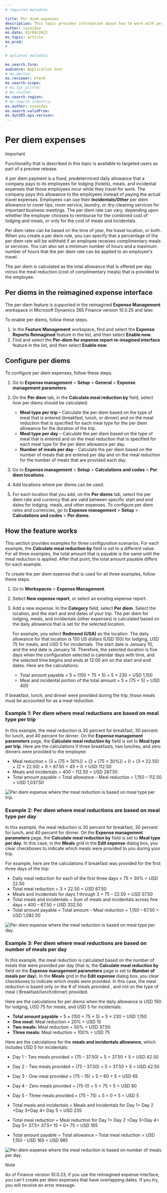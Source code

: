```yaml
---
# required metadata

title: Per diem expenses
description: This topic provides information about how to work with per diem expenses.
author: suvaidya
ms.date: 02/09/2022
ms.topic: article
ms.prod: 
#

# optional metadata

ms.search.form: 
audience: Application User
# ms.devlan: 
ms.reviewer: kfend
ms.search.scope: 
# ms.tgt_pltfrm: 
# ms.custom: 
ms.search.region: 
# ms.search.industry: 
ms.author: suvaidya
ms.search.validFrom: 
ms.dyn365.ops.version: 
---
```


# Per diem expenses

> [!IMPORTANT] 
> Functionality that is described in this topic is available to targeted users as part of a preview release.

A per diem payment is a fixed, predetermined daily allowance that a company pays to its employees for lodging (hotels), meals, and incidental expenses that those employees incur while they travel for work. The company pays this allowance to the employees instead of paying the actual travel expenses. Employees can use their **Incidentals/Other** per diem allowance to cover tips, room service, laundry, or dry-cleaning services for important business meetings. The per diem rate can vary, depending upon whether the employer chooses to reimburse for the combined cost of lodging and meals, or only for the cost of meals and incidentals.

Per diem rates can be based on the time of year, the travel location, or both. When you create a per diem rule, you can specify that a percentage of the per diem rate will be withheld if an employee receives complimentary meals or services. You can also set a minimum number of hours and a maximum number of hours that the per diem rate can be applied to an employee's travel.

The per diem is calculated as the total allowance that is offered per day minus the meal reduction (cost of complimentary meals) that is provided to the employee.

## Per diems in the reimagined expense interface

The per diem feature is supported in the reimagined **Expense Management** workspace in Microsoft Dynamics 365 Finance version 10.0.25 and later.

To enable per diems, follow these steps.

1. In the **Feature Management** workspace, find and select the **Expense Reports Reimagined** feature in the list, and then select **Enable now**.
2. Find and select the **Per-diem for expense report re-imagined interface** feature in the list, and then select **Enable now**.

## Configure per diems

To configure per diem expenses, follow these steps.

1. Go to **Expense management** \> **Setup** \> **General** \> **Expense management parameters**.
2. On the **Per diem** tab, in the **Calculate meal reduction by** field, select how per diems should be calculated:

    - **Meal type per trip** – Calculate the per diem based on the type of meal that is entered (breakfast, lunch, or dinner) and on the meal reduction that is specified for each meal type for the per diem allowance for the duration of the trip.
    - **Meal type per day** – Calculate the per diem based on the type of meal that is entered and on the meal reduction that is specified for each meal type for the per diem allowance per day.
    - **Number of meals per day** – Calculate the per diem based on the number of meals that are entered per day and on the meal reduction for the number of meals that are provided each day.

3. Go to **Expense management** \> **Setup** \> **Calculations and codes** \> **Per diem locations**.
4. Add locations where per diems can be used.
5. For each location that you add, on the **Per diems** tab, select the per diem rate and currency that are valid between specific start and end dates for lodging, meals, and other expenses. To configure per diem rates and currencies, go to **Expense management** \> **Setup** \> **Calculations and codes** \> **Per diems**.

## How the feature works

This section provides examples for three configuration scenarios. For each example, the **Calculate meal reduction by** field is set to a different value. For all three examples, the total amount that is payable is the same until the meal reduction is applied. After that point, the total amount payable differs for each example.

To create the per diem expense that is used for all three examples, follow these steps.

1. Go to **Workspaces** \> **Expense Management**.
2. Select **New expense report**, or select an existing expense report.
3. Add a new expense. In the **Category** field, select **Per diem**. Select the location, and the start and end dates of your trip. The per diem for lodging, meals, and incidentals (other expenses) is calculated based on the daily allowance that is set for the selected location.

    For example, you select **Redmond (USA)** as the location. The daily allowance for that location is 150 US dollars (USD 150) for lodging, USD 75 for meals, and USD 5 for incidentals. The start date is January 10, and the end date is January 14. Therefore, the selected duration is five days when the configuration selected is calendar days with time, and the selected time begins and ends at 12:00 am on the start and end dates. Here are the calculations:

    - Total amount payable = 5 × (150 + 75 + 5) = 5 × 230 = USD 1,150
    - Meal and incidental portion of the total amount = 5 × (75 + 5) = USD 400

If breakfast, lunch, and dinner were provided during the trip, those meals must be accounted for as a meal reduction.

### Example 1: Per diem where meal reductions are based on meal type per trip

In this example, the meal reduction is 30 percent for breakfast, 30 percent for lunch, and 40 percent for dinner. On the **Expense management parameters** page, the **Calculate meal reduction by** field is set to **Meal type per trip**. Here are the calculations if three breakfasts, two lunches, and zero dinners were provided to the employee:

- Meal reduction = (3 × \[75 × 30%\]) + (2 × \[75 × 30%\]) + 0 = (3 × 22.50) + (2 × 22.50) + 0 = 67.50 + 45 + 0 = USD 112.50
- Meals and incidentals = 400 – 112.50 = USD 287.50
- Total amount payable = Total allowance – Meal reduction = 1,150 – 112.50 = USD 1,037.50

![Per diem expense where the meal reduction is based on meal type per trip.](media/1-meal-type-per-trip.png)

###	Example 2: Per diem where meal reductions are based on meal type per day

In this example, the meal reduction is 30 percent for breakfast, 30 percent for lunch, and 40 percent for dinner. On the **Expense management parameters** page, the **Calculate meal reduction by** field is set to **Meal type per day**. In this case, in the **Meals** grid in the **Edit expense** dialog box, you clear checkboxes to indicate which meals were provided to you during your trip.

For example, here are the calculations if breakfast was provided for the first three days of the trip:

- Daily meal reduction for each of the first three days = 75 × 30% = USD 22.50
- Total meal reduction = 3 × 22.50 = USD 67.50
- Meals and incidentals for days 1 through 3 = 75 – 22.50 = USD 57.50
- Total meals and incidentals = Sum of meals and incidentals across five days = 400 – 67.50 = USD 332.50
- Total amount payable = Total amount – Meal reduction = 1,150 – 67.50 = USD 1,082.50

![Per diem expense where the meal reduction is based on meal type per day.](media/2-meal-type-per-day.png)

### Example 3: Per diem where meal reductions are based on number of meals per day

In this example, the meal reduction is calculated based on the number of meals that were provided per day (that is, the **Calculate meal reduction by** field on the **Expense management parameters** page is set to **Number of meals per day**). In the **Meals** grid in the **Edit expense** dialog box, you clear checkboxes to indicate which meals were provided.
In this case, the meal reduction is based only on the # of meals provided , and not on the type of meal ( Breakfast/lunch/dinner) provided.

Here are the calculations for per diems when the daily allowance is USD 150 for lodging, USD 75 for meals, and USD 5 for incidentals:

- **Total amount payable** = 5 × (150 + 75 + 5) = 5 × 230 = USD 1,150
- **One meal:** Meal reduction = 20% = USD 15
- **Two meals:** Meal reduction = 50% = USD 37.50
- **Three meals:** Meal reduction = 100% = USD 75

Here are the calculations for the **meals and incidentals allowance**, which includes USD 5 for incidentals:

- Day 1 - Two meals provided = (75 – 37.50) + 5 = 37.50 + 5 = USD 42.50
- Day 2 - Two meals provided = (75 – 37.50) + 5 = 37.50 + 5 = USD 42.50
- Day 3 - One meal provided = (75 – 15) + 5 = 60 + 5 = USD 65
- Day 4 - Zero meals provided = (75-0) + 5 = 75 + 5 = USD 80
- Day 5 - Three meals provided = (75 – 75) + 5 = 0 + 5 = USD 5

- Total meals and incidentals = Meals and Incidentals for Day 1+ Day 2 +Day 3+Day 4+ Day 5 = USD 235
- Total meal reduction = Meal reduction for Day 1+ Day 2 +Day 3+Day 4+ Day 5= 37.5+ 37.5+ 15 + 0+ 75 = USD 165
- Total amount payable = Total allowance – Total meal reduction = USD 1,150 - USD 165 = USD 985

![Per diem expense where the meal reduction is based on number of meals per day.](media/3-number-of-meals-per-day.png)

> [!NOTE]
> As of Finance version 10.0.23, if you use the reimagined expense interface, you can't create per diem expenses that have overlapping dates. If you try, you will receive an error message.
